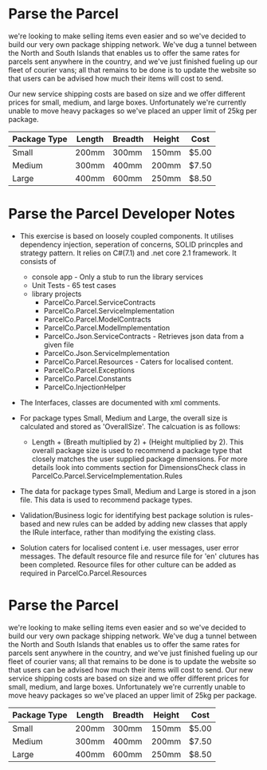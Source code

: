 
# Parse the Parcel #
we're looking to make selling items even easier and so we've decided to build our very own package shipping network. We've dug a tunnel between the North and South Islands that enables us to offer the same rates for parcels sent anywhere in the country, and we've just finished fueling up our fleet of courier vans; all that remains to be done is to update the website so that users can be advised how much their items will cost to send.

Our new service shipping costs are based on size and we offer different prices for small, medium, and large boxes. Unfortunately we're currently unable to move heavy packages so we've placed an upper limit of 25kg per package.

| Package Type | Length | Breadth | Height | Cost |
| ------------ | ------ | ------- | ------ | ---- |
| Small | 200mm | 300mm | 150mm | $5.00 |
| Medium | 300mm | 400mm | 200mm| $7.50 |
| Large | 400mm | 600mm | 250mm | $8.50 |

# Parse the Parcel Developer Notes #
* This exercise is based on loosely coupled components. It utilises dependency injection, seperation of concerns, SOLID princples and strategy pattern. It relies on C#(7.1) and .net core 2.1 framework. It consists of 
  * console app - Only a stub to run the library services
  * Unit Tests - 65 test cases
  * library projects
	* ParcelCo.Parcel.ServiceContracts
	* ParcelCo.Parcel.ServiceImplementation
	* ParcelCo.Parcel.ModelContracts
	* ParcelCo.Parcel.ModelImplementation
	* ParcelCo.Json.ServiceContracts - Retrieves json data from a given file
	* ParcelCo.Json.ServiceImplementation
	* ParcelCo.Parcel.Resources - Caters for localised content. 
	* ParcelCo.Parcel.Exceptions
	* ParcelCo.Parcel.Constants
	* ParcelCo.InjectionHelper

* The Interfaces, classes are documented with xml comments.

* For package types Small, Medium and Large, the overall size is calculated and stored as 'OverallSize'. The calcuation is as follows: 
  * Length + (Breath multiplied by 2) + (Height multiplied by 2). This overall package size is used to recommend a package type that closely matches the user supplied package dimensions. For more details look into comments section for DimensionsCheck class in ParcelCo.Parcel.ServiceImplementation.Rules
  
* The data for package types Small, Medium and Large is stored in a json file. This data is used to recommend package types.

* Validation/Business logic for identifying best package solution is rules-based and new rules can be added by adding new classes that apply the IRule interface, rather than modifying the existing class.

* Solution caters for localised content i.e. user messages, user error messages. The default resource file and resurce file for 'en' clutures has been completed. Resource files for other culture can be added as required in ParcelCo.Parcel.Resources

# Parse the Parcel #
we're looking to make selling items even easier and so we've decided to build our very own package shipping network. We've dug a tunnel between the North and South Islands that enables us to offer the same rates for parcels sent anywhere in the country, and we've just finished fueling up our fleet of courier vans; all that remains to be done is to update the website so that users can be advised how much their items will cost to send.
Our new service shipping costs are based on size and we offer different prices for small, medium, and large boxes. Unfortunately we're currently unable to move heavy packages so we've placed an upper limit of 25kg per package.

| Package Type | Length | Breadth | Height | Cost |
| ------------ | ------ | ------- | ------ | ---- |
| Small | 200mm | 300mm | 150mm | $5.00 |
| Medium | 300mm | 400mm | 200mm| $7.50 |
| Large | 400mm | 600mm | 250mm | $8.50 |
